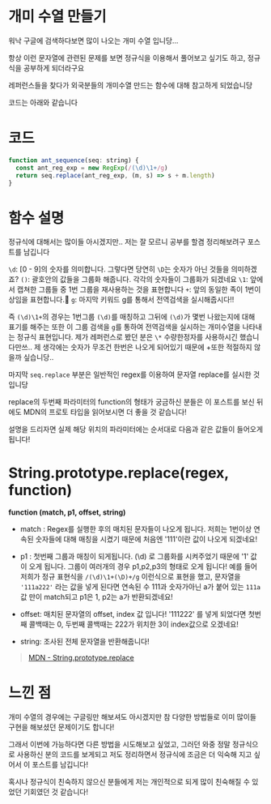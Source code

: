 # 개미 수열 만들기

워낙 구글에 검색하다보면 많이 나오는 개미 수열 입니당...

항상 이런 문자열에 관련된 문제를 보면 정규식을 이용해서 풀어보고 싶기도 하고, 정규식을 공부하게 되더라구요

레퍼런스들을 찾다가 외국분들의 개미수열 만드는 함수에 대해 참고하게 되었습니당

코드는 아래와 같습니다

# 코드

```js
function ant_sequence(seq: string) {
  const ant_reg_exp = new RegExp(/(\d)\1+/g)
  return seq.replace(ant_reg_exp, (m, s) => s + m.length)
}
```

# 함수 설명

정규식에 대해서는 많이들 아시겠지만.. 저는 잘 모르니 공부를 할겸 정리해보려구 포스트를 남깁니다

`\d`: [0 - 9]의 숫자를 의미합니다. 그렇다면 당연히 `\D`는 숫자가 아닌 것들을 의미하겠죠?
`()`: 괄호안의 값들을 그룹화 해줍니다. 각각의 숫자들이 그룹화가 되겠네요
`\1`: 앞에서 캡쳐한 그룹들 중 1번 그룹을 재사용하는 것을 표현합니다
`+`: 앞의 동일한 족이 1번이상임을 표현합니다.
`g`: 마지막 키워드 g를 통해서 전역검색을 실시해줍시다!!

즉 `(\d)\1+`의 경우는 1번그룹 `(\d)`를 매칭하고 그뒤에 `(\d)`가 몇번 나왔는지에 대해 표기를 해주는 또한 이 그룹 검색을 `g`를 통하여 전역검색을 실시하는 개미수열을 나타내는 정규식 표현입니다.
제가 레퍼런스로 봤던 분은 `\*` 수량한정자를 사용하시긴 했습니다만쓰.. 제 생각에는 숫자가 무조건 한번은 나오게 되어있기 때문에 +또한 적절하지 않을까 싶습니당..

마지막 `seq.replace` 부분은 일반적인 regex를 이용하여 문자열 replace를 실시한 것입니당

replace의 두번째 파라미터의 function의 형태가 궁금하신 분들은 이 포스트를 보신 뒤에도 MDN의 프로토 타입을 읽어보시면 더 좋을 것 같습니다!

설명을 드리자면 실제 해당 위치의 파라미터에는 순서대로 다음과 같은 값들이 들어오게 됩니다!

# String.prototype.replace(regex, function)

<b>function (match, p1, offset, string)</b>

- match : Regex를 실행한 후의 매치된 문자들이 나오게 됩니다. 저희는 1번이상 연속된 숫자들에 대해 매칭을 시켰기 때문에 처음엔 '111'이란 값이 나오게 되겠네요!

- p1 : 첫번째 그룹과 매칭이 되게됩니다. (\d) 로 그룹화를 시켜주었기 때문에 '1' 값이 오게 됩니다.
  그룹이 여러개의 경우 p1,p2,p3의 형태로 오게 됩니다!
  예를 들어 저희가 정규 표현식을 `/(\d)\1+(\D)+/g` 이런식으로 표현을 했고, 문자열을 `'111a222'` 라는 값을 넣게 된다면 연속된 수 111과 숫자가아닌 a가 붙어 있는 `111a`값 만이 match되고 p1은 1, p2는 a가 반환되겠네요!

- offset: 매치된 문자열의 offset, index 값 입니다! '111222' 를 넣게 되었다면 첫번째 콜백때는 0, 두번째 콜백때는 222가 위치한 3이 index값으로 오겠네요!

- string: 조사된 전체 문자열을 반환해줍니다!

> [MDN - String.prototype.replace](https://developer.mozilla.org/ko/docs/Web/JavaScript/Reference/Global_Objects/String/replace)

# 느낀 점

개미 수열의 경우에는 구글링만 해보셔도 아시겠지만 참 다양한 방법들로 이미 많이들 구현을 해보셨던 문제이기도 합니다!

그래서 이번에 가능하다면 다른 방법을 시도해보고 싶었고, 그러던 와중 정말 정규식으로 사용하신 분의 코드를 보게되고 저도 정리하면서 정규식에 조금은 더 익숙해 지고 싶어서 이 포스트를 남깁니다!

혹시나 정규식이 친숙하지 않으신 분들에게 저는 개인적으로 되게 많이 친숙해질 수 있었던 기회였던 것 같습니다!
